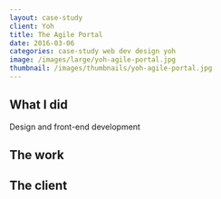 ```yaml
---
layout: case-study
client: Yoh
title: The Agile Portal
date: 2016-03-06
categories: case-study web dev design yoh
image: /images/large/yoh-agile-portal.jpg
thumbnail: /images/thumbnails/yoh-agile-portal.jpg
---
```

## What I did
Design and front-end development

## The work

## The client